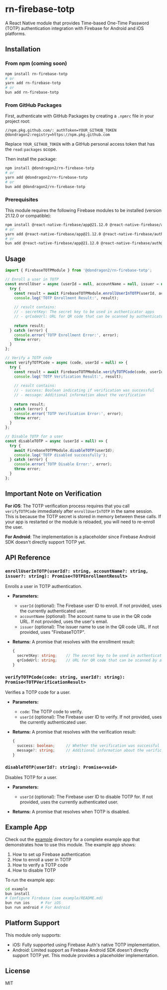 # rn-firebase-totp

A React Native module that provides Time-based One-Time Password (TOTP) authentication integration with Firebase for Android and iOS platforms.

## Installation

### From npm (coming soon)

```bash
npm install rn-firebase-totp
# or
yarn add rn-firebase-totp
# or
bun add rn-firebase-totp
```

### From GitHub Packages

First, authenticate with GitHub Packages by creating a `.npmrc` file in your project root:

```
//npm.pkg.github.com/:_authToken=YOUR_GITHUB_TOKEN
@dondragon2:registry=https://npm.pkg.github.com
```

Replace `YOUR_GITHUB_TOKEN` with a GitHub personal access token that has the `read:packages` scope.

Then install the package:

```bash
npm install @dondragon2/rn-firebase-totp
# or
yarn add @dondragon2/rn-firebase-totp
# or
bun add @dondragon2/rn-firebase-totp
```

### Prerequisites

This module requires the following Firebase modules to be installed (version 21.12.0 or compatible):

```bash
npm install @react-native-firebase/app@21.12.0 @react-native-firebase/auth@21.12.0
# or
yarn add @react-native-firebase/app@21.12.0 @react-native-firebase/auth@21.12.0
# or
bun add @react-native-firebase/app@21.12.0 @react-native-firebase/auth@21.12.0
```

## Usage

```javascript
import { FirebaseTOTPModule } from '@dondragon2/rn-firebase-totp';

// Enroll a user in TOTP
const enrollUser = async (userId = null, accountName = null, issuer = null) => {
  try {
    const result = await FirebaseTOTPModule.enrollUserInTOTP(userId, accountName, issuer);
    console.log('TOTP Enrollment Result:', result);
    
    // result contains:
    // - secretKey: The secret key to be used in authenticator apps
    // - qrCodeUrl: URL for QR code that can be scanned by authenticator apps
    
    return result;
  } catch (error) {
    console.error('TOTP Enrollment Error:', error);
    throw error;
  }
};

// Verify a TOTP code
const verifyTOTPCode = async (code, userId = null) => {
  try {
    const result = await FirebaseTOTPModule.verifyTOTPCode(code, userId);
    console.log('TOTP Verification Result:', result);
    
    // result contains:
    // - success: Boolean indicating if verification was successful
    // - message: Additional information about the verification
    
    return result;
  } catch (error) {
    console.error('TOTP Verification Error:', error);
    throw error;
  }
};

// Disable TOTP for a user
const disableTOTP = async (userId = null) => {
  try {
    await FirebaseTOTPModule.disableTOTP(userId);
    console.log('TOTP disabled successfully');
  } catch (error) {
    console.error('TOTP Disable Error:', error);
    throw error;
  }
};
```

## Important Note on Verification

**For iOS**: The TOTP verification process requires that you call `verifyTOTPCode` immediately after `enrollUserInTOTP` in the same session. This is because the TOTP secret is stored in memory between these calls. If your app is restarted or the module is reloaded, you will need to re-enroll the user.

**For Android**: The implementation is a placeholder since Firebase Android SDK doesn't directly support TOTP yet.

## API Reference

### `enrollUserInTOTP(userId?: string, accountName?: string, issuer?: string): Promise<TOTPEnrollmentResult>`

Enrolls a user in TOTP authentication.

- **Parameters:**
  - `userId` (optional): The Firebase user ID to enroll. If not provided, uses the currently authenticated user.
  - `accountName` (optional): The account name to use in the QR code URL. If not provided, uses the user's email.
  - `issuer` (optional): The issuer name to use in the QR code URL. If not provided, uses "FirebaseTOTP".
  
- **Returns:** A promise that resolves with the enrollment result:
  ```typescript
  {
    secretKey: string;    // The secret key to be used in authenticator apps
    qrCodeUrl: string;    // URL for QR code that can be scanned by authenticator apps
  }
  ```

### `verifyTOTPCode(code: string, userId?: string): Promise<TOTPVerificationResult>`

Verifies a TOTP code for a user.

- **Parameters:**
  - `code`: The TOTP code to verify.
  - `userId` (optional): The Firebase user ID to verify. If not provided, uses the currently authenticated user.
  
- **Returns:** A promise that resolves with the verification result:
  ```typescript
  {
    success: boolean;     // Whether the verification was successful
    message?: string;     // Additional information about the verification
  }
  ```

### `disableTOTP(userId?: string): Promise<void>`

Disables TOTP for a user.

- **Parameters:**
  - `userId` (optional): The Firebase user ID to disable TOTP for. If not provided, uses the currently authenticated user.
  
- **Returns:** A promise that resolves when TOTP is disabled.

## Example App

Check out the [example](./example) directory for a complete example app that demonstrates how to use this module. The example app shows:

1. How to set up Firebase authentication
2. How to enroll a user in TOTP
3. How to verify a TOTP code
4. How to disable TOTP

To run the example app:

```bash
cd example
bun install
# Configure Firebase (see example/README.md)
bun run ios     # For iOS
bun run android # For Android
```

## Platform Support

This module only supports:
- iOS: Fully supported using Firebase Auth's native TOTP implementation.
- Android: Limited support as Firebase Android SDK doesn't directly support TOTP yet. This module provides a placeholder implementation.

## License

MIT 